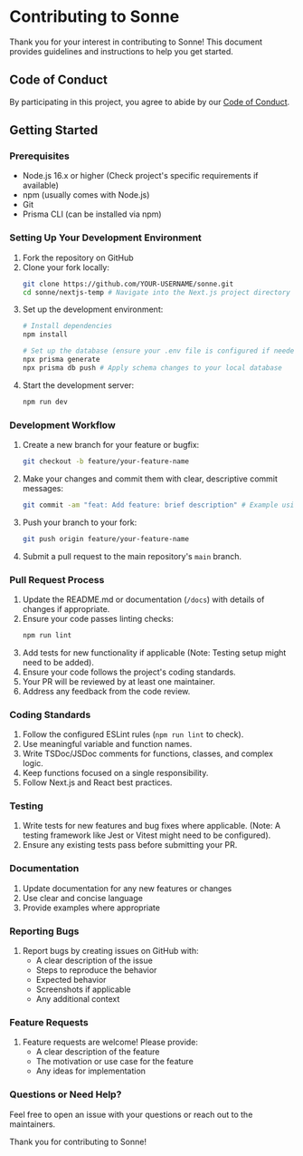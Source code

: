 # Contributing to Sonne

Thank you for your interest in contributing to Sonne! This document provides guidelines and instructions to help you get started.

## Code of Conduct

By participating in this project, you agree to abide by our [Code of Conduct](CODE_OF_CONDUCT.md).

## Getting Started

### Prerequisites

- Node.js 16.x or higher (Check project's specific requirements if available)
- npm (usually comes with Node.js)
- Git
- Prisma CLI (can be installed via npm)

### Setting Up Your Development Environment

1.  Fork the repository on GitHub
2.  Clone your fork locally:
    ```bash
    git clone https://github.com/YOUR-USERNAME/sonne.git
    cd sonne/nextjs-temp # Navigate into the Next.js project directory
    ```
3.  Set up the development environment:
    ```bash
    # Install dependencies
    npm install

    # Set up the database (ensure your .env file is configured if needed)
    npx prisma generate
    npx prisma db push # Apply schema changes to your local database
    ```
4.  Start the development server:
    ```bash
    npm run dev
    ```

### Development Workflow

1.  Create a new branch for your feature or bugfix:
    ```bash
    git checkout -b feature/your-feature-name
    ```
2.  Make your changes and commit them with clear, descriptive commit messages:
    ```bash
    git commit -am "feat: Add feature: brief description" # Example using conventional commits
    ```
3.  Push your branch to your fork:
    ```bash
    git push origin feature/your-feature-name
    ```
4.  Submit a pull request to the main repository's `main` branch.

### Pull Request Process

1.  Update the README.md or documentation (`/docs`) with details of changes if appropriate.
2.  Ensure your code passes linting checks:
    ```bash
    npm run lint
    ```
3.  Add tests for new functionality if applicable (Note: Testing setup might need to be added).
4.  Ensure your code follows the project's coding standards.
5.  Your PR will be reviewed by at least one maintainer.
6.  Address any feedback from the code review.

### Coding Standards

1.  Follow the configured ESLint rules (`npm run lint` to check).
2.  Use meaningful variable and function names.
3.  Write TSDoc/JSDoc comments for functions, classes, and complex logic.
4.  Keep functions focused on a single responsibility.
5.  Follow Next.js and React best practices.

### Testing

1.  Write tests for new features and bug fixes where applicable. (Note: A testing framework like Jest or Vitest might need to be configured).
2.  Ensure any existing tests pass before submitting your PR.

### Documentation
1. Update documentation for any new features or changes
2. Use clear and concise language
3. Provide examples where appropriate

### Reporting Bugs
1. Report bugs by creating issues on GitHub with:
    - A clear description of the issue
    - Steps to reproduce the behavior
    - Expected behavior
    - Screenshots if applicable
    - Any additional context

### Feature Requests
1. Feature requests are welcome! Please provide:
    - A clear description of the feature
    - The motivation or use case for the feature
    - Any ideas for implementation

### Questions or Need Help?
Feel free to open an issue with your questions or reach out to the maintainers.

Thank you for contributing to Sonne!